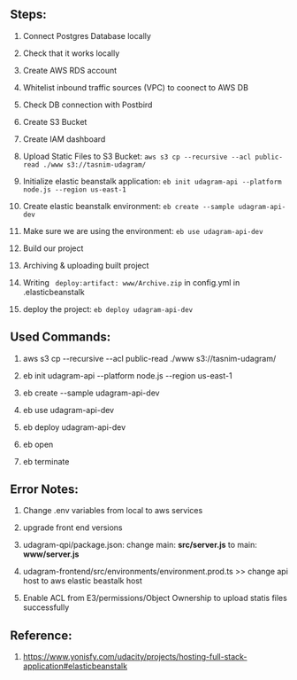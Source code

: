 ## Steps:

1. Connect Postgres Database locally

2. Check that it works locally

3. Create AWS RDS account

4. Whitelist inbound traffic sources (VPC) to coonect to AWS DB

5. Check DB connection with Postbird

6. Create S3 Bucket

7. Create IAM dashboard

8. Upload Static Files to S3 Bucket: ``` aws s3 cp --recursive --acl public-read ./www s3://tasnim-udagram/ ```

9. Initialize elastic beanstalk application: ``` eb init udagram-api --platform node.js --region us-east-1 ```

10. Create elastic beanstalk environment: ``` eb create --sample udagram-api-dev ```

11. Make sure we are using the environment: ``` eb use udagram-api-dev ```

12. Build our project

13. Archiving & uploading built project

14. Writing ``` deploy:artifact: www/Archive.zip``` in config.yml in .elasticbeanstalk

15. deploy the project: ``` eb deploy udagram-api-dev ```


## Used Commands:

1. aws s3 cp --recursive --acl public-read ./www s3://tasnim-udagram/

2. eb init udagram-api --platform node.js --region us-east-1

3. eb create --sample udagram-api-dev

4. eb use udagram-api-dev

5. eb deploy udagram-api-dev

6. eb open

7. eb terminate


## Error Notes:

1. Change .env variables from local to aws services

2. upgrade front end versions

3. udagram-qpi/package.json: change main: **src/server.js** to main: **www/server.js**

4. udagram-frontend/src/environments/environment.prod.ts >> change api host to aws elastic beastalk host

5. Enable ACL from E3/permissions/Object Ownership to upload statis files successfully


## Reference: 
1. https://www.yonisfy.com/udacity/projects/hosting-full-stack-application#elasticbeanstalk
